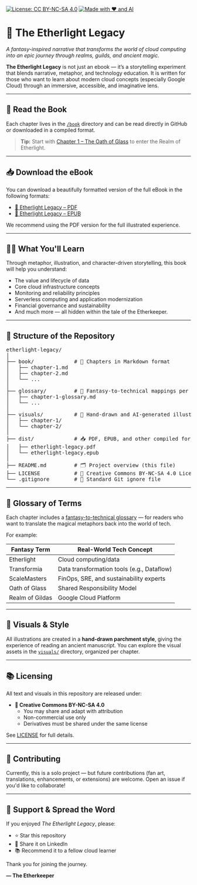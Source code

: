 [![License: CC BY-NC-SA 4.0](https://img.shields.io/badge/License-CC%20BY--NC--SA%204.0-lightgrey.svg)](https://creativecommons.org/licenses/by-nc-sa/4.0/)
[![Made with ♥ and AI](https://img.shields.io/badge/Made%20with-%E2%99%A5%20and%20AI-ff69b4.svg)](https://github.com/yourusername/etherlight-legacy)


# 🌌 The Etherlight Legacy

*A fantasy-inspired narrative that transforms the world of cloud computing into an epic journey through realms, guilds, and ancient magic.*

**The Etherlight Legacy** is not just an ebook — it’s a storytelling experiment that blends narrative, metaphor, and technology education. It is written for those who want to learn about modern cloud concepts (especially Google Cloud) through an immersive, accessible, and imaginative lens.

---

## 📖 Read the Book

Each chapter lives in the [`/book`](./book) directory and can be read directly in GitHub or downloaded in a compiled format.

> **Tip:** Start with [Chapter 1 – The Oath of Glass](./book/chapter-1.md) to enter the Realm of Etherlight.

---

## 📥 Download the eBook

You can download a beautifully formatted version of the full eBook in the following formats:

- [📘 Etherlight Legacy – PDF](./dist/etherlight-legacy.pdf)
- [📗 Etherlight Legacy – EPUB](./dist/etherlight-legacy.epub)

We recommend using the PDF version for the full illustrated experience.

---

## 🧙‍♀️ What You'll Learn

Through metaphor, illustration, and character-driven storytelling, this book will help you understand:

- The value and lifecycle of data
- Core cloud infrastructure concepts
- Monitoring and reliability principles
- Serverless computing and application modernization
- Financial governance and sustainability
- And much more — all hidden within the tale of the Etherkeeper.

---

## 🧰 Structure of the Repository
<pre>
etherlight-legacy/
│
├── book/             # 📖 Chapters in Markdown format
│   ├── chapter-1.md
│   ├── chapter-2.md
│   └── ...
│
├── glossary/         # 📜 Fantasy-to-technical mappings per chapter
│   ├── chapter-1-glossary.md
│   └── ...
│
├── visuals/          # 🎨 Hand-drawn and AI-generated illustrations
│   ├── chapter-1/
│   └── chapter-2/
│
├── dist/             # 📥 PDF, EPUB, and other compiled formats
│   ├── etherlight-legacy.pdf
│   └── etherlight-legacy.epub
│
├── README.md         # 🗂️ Project overview (this file)
├── LICENSE           # 📘 Creative Commons BY-NC-SA 4.0 License
└── .gitignore        # 🚫 Standard Git ignore file
</pre>


---

## 📜 Glossary of Terms

Each chapter includes a [fantasy-to-technical glossary](./glossary) — for readers who want to translate the magical metaphors back into the world of tech.

For example:

| Fantasy Term     | Real-World Tech Concept            |
|------------------|------------------------------------|
| Etherlight       | Cloud computing/data               |
| Transformia      | Data transformation tools (e.g., Dataflow) |
| ScaleMasters     | FinOps, SRE, and sustainability experts |
| Oath of Glass    | Shared Responsibility Model        |
| Realm of Gildas  | Google Cloud Platform              |

---

## 🎨 Visuals & Style

All illustrations are created in a **hand-drawn parchment style**, giving the experience of reading an ancient manuscript. You can explore the visual assets in the [`visuals/`](./visuals) directory, organized per chapter.

---

## 📚 Licensing

All text and visuals in this repository are released under:

- **📘 Creative Commons BY-NC-SA 4.0**
  - You may share and adapt with attribution
  - Non-commercial use only
  - Derivatives must be shared under the same license

See [LICENSE](./LICENSE) for full details.

---

## 🤝 Contributing

Currently, this is a solo project — but future contributions (fan art, translations, enhancements, or extensions) are welcome. Open an issue if you'd like to collaborate!

---

## 🧡 Support & Spread the Word

If you enjoyed *The Etherlight Legacy*, please:

- ⭐ Star this repository
- 💬 Share it on LinkedIn
- 📚 Recommend it to a fellow cloud learner

Thank you for joining the journey.

**— The Etherkeeper**
